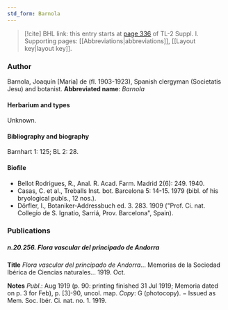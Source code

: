 ```yaml
---
std_form: Barnola
---
```


> [!cite] BHL link: this entry starts at [page 336](https://www.biodiversitylibrary.org/page/33265063) of TL-2 Suppl. I.
> Supporting pages: [[Abbreviations|abbreviations]], [[Layout key|layout key]].

### Author

Barnola, Joaquín \[Maria\] de (fl. 1903-1923), Spanish clergyman (Societatis Jesu) and botanist. 
**Abbreviated name**: *Barnola*

#### Herbarium and types

Unknown.

#### Bibliography and biography

Barnhart 1: 125; BL 2: 28.

#### Biofile

- Bellot Rodrigues, R., Anal. R. Acad. Farm. Madrid 2(6): 249. 1940.
- Casas, C. et al., Treballs Inst. bot. Barcelona 5: 14-15. 1979 (bibl. of his bryological publs., 12 nos.).
- Dörfler, I., Botaniker-Addressbuch ed. 3. 283. 1909 ("Prof. Ci. nat. Collegio de S. Ignatio, Sarriá, Prov. Barcelona", Spain).

### Publications

##### n.20.256. Flora vascular del principado de Andorra

**Title**
*Flora vascular del principado de Andorra*... Memorias de la Sociedad Ibérica de Ciencias naturales... 1919. Oct.

**Notes**
*Publ*.: Aug 1919 (p. 90: printing finished 31 Jul 1919; Memoria dated on p. 3 for Feb), p. \[3\]-90, uncol. map. *Copy*: G (photocopy). − Issued as Mem. Soc. Ibér. Ci. nat. no. 1. 1919.


